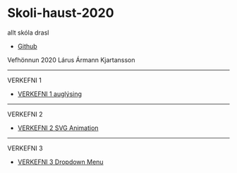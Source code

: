 # Skoli-haust-2020
 allt skóla drasl

 * [Github](https://github.com/larusarmann/Skoli-haust-2020)

Vefhönnun 2020
Lárus Ármann Kjartansson

-----------------------------------------------------------------------

VERKEFNI 1

  * [VERKEFNI 1 auglýsing](Vefhönnun/Verkefni_1-auglýsing/anim.html)
  
-----------------------------------------------------------------------

VERKEFNI 2

  * [VERKEFNI 2 SVG Animation](Vefhönnun/Verkefni_2-svg_Animation/Index.html)

-----------------------------------------------------------------------

VERKEFNI 3

  * [VERKEFNI 3 Dropdown Menu](Vefhönnun/Verkefni_3-DropDownMenu/index.html)

